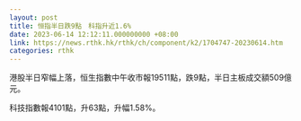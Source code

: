 ```yaml
---
layout: post
title: 恒指半日跌9點　科指升近1.6%
date: 2023-06-14 12:12:11.000000000 +08:00
link: https://news.rthk.hk/rthk/ch/component/k2/1704747-20230614.htm
categories: rthk
---
```


港股半日窄幅上落，恒生指數中午收市報19511點，跌9點，半日主板成交額509億元。

科技指數報4101點，升63點，升幅1.58%。
